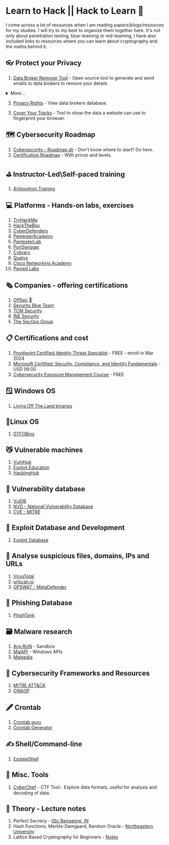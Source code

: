 # Learn to Hack || Hack to Learn 🥷

I come across a lot of resources when I am reading papers/blogs/resources for my studies. I will try to my best to organize them together here. It's not only about penetration testing, blue-teaming or red-teaming, I have also included links to resources where you can learn about cryptography and the maths behind it.

## 👓 Protect your Privacy

1. [Data Broker Remover Tool](https://remover.visiblelabs.org/) - Open source tool to generate and send emails to data brokers to remove your details
<details>
<summary>
   More...
</summary>
 
- Source code available: https://github.com/visible-cx/databroker_remover
</details>

2. [Privacy Rights](https://privacyrights.org/data-brokers) - View data brokers database.

3. [Cover Your Tracks](https://coveryourtracks.eff.org/) - Tool to show the data a website can use to fingerprint your browser.

## 🗺️ Cybersecurity Roadmap

1. [Cybersecurity - Roadmap.sh](https://roadmap.sh/cyber-security) - Don't know where to start? Go here.
2. [Certification Roadmap](https://pauljerimy.com/security-certification-roadmap/) - With prices and levels.

## ⛳ Instructor-Led\Self-paced training

1. [Antisyphon Training](https://www.antisyphontraining.com/)

## 💻 Platforms - Hands-on labs, exercises

1.  [TryHackMe](https://tryhackme.com/signup?referrer=655bc3c21f4d8e155c0ec8c3)
2.  [HackTheBox](https://www.hackthebox.com/)
3.  [CyberDefenders](https://cyberdefenders.org/)
4.  [PentesterAcademy](https://www.pentesteracademy.com/)
5.  [PentesterLab](https://pentesterlab.com/)
6.  [PortSwigger](https://portswigger.net/web-security)
7.  [Cybrary](https://www.cybrary.it/)
8.  [Qualys](https://www.qualys.com/training/)
9.  [Cisco Networking Academy](https://www.netacad.com/)
10. [Pwned Labs](https://pwnedlabs.io/)

## 🗞️ Companies - offering certifications

1.  [OffSec](https://www.offsec.com/courses/) 🍯
2.  [Security Blue Team](https://www.securityblue.team/)
3.  [TCM Security](https://certifications.tcm-sec.com/)
4.  [INE Security](https://security.ine.com/)
5.  [The SecOps Group](https://secops.group/)

## 📋 Certifications and cost

1.  [Proofpoint Certified Identity Threat Specialist](https://www.proofpoint.com/us/resources/webinars/cybersecurity-leadership-certification) - FREE - enroll in Mar 2024
2.  [Microsoft Certified: Security, Compliance, and Identity Fundamentals](https://learn.microsoft.com/en-us/credentials/certifications/security-compliance-and-identity-fundamentals/) - USD 99.00
3.  [Cybersecurity Exposure Management Course](https://xmcyber.com/exposure-management-course/) - FREE
   
## 🪟 Windows OS

1. [Living Off The Land binaries](https://lolbas-project.github.io/)

## 🐧Linux OS

1. [GTFOBins](https://gtfobins.github.io/)

## 😼 Vulnerable machines 

1. [VulnHub](https://vulnhub.com/)
2.  [Exploit.Education](https://exploit.education)
3.  [HackingHub](https://www.hackinghub.io/)

## 🔑 Vulnerability database

1.  [VulDB](https://vuldb.com/)
2.  [NVD - National Vulnerability Database](https://nvd.nist.gov/vuln/search)
3.  [CVE - MITRE](https://cve.mitre.org/)

## 🐛 Exploit Database and Development

1. [Exploit Database](https://www.exploit-db.com/)

## 🔎 Analyse suspicious files, domains, IPs and URLs

1.  [VirusTotal](https://www.virustotal.com/gui/home/upload)
2.  [urlscan.io](https://urlscan.io/)
3.  [OPSWAT - MetaDefender](https://metadefender.opswat.com/)

## 🐡 Phishing Database

1. [PhishTank](https://phishtank.org/)

## 🗃️ Malware research

1.  [Any.RUN](https://any.run/) - Sandbox
2.  [MalAPI](https://malapi.io/) - Windows APIs
3.  [Malpedia](https://malpedia.caad.fkie.fraunhofer.de/)

## 🧭 Cybersecurity Frameworks and Resources

1.  [MITRE ATT&CK](https://attack.mitre.org/)
2.  [OWASP](https://owasp.org/)

## 🖋️ Crontab 

1.  [Crontab.guru](https://crontab.guru/)
2.  [Crontab Generator](https://crontab-generator.org/)

## ✍️ Shell/Command-line

1. [ExplainShell](https://explainshell.com/)

## 🧰 Misc. Tools

1. [CyberChef](https://gchq.github.io/CyberChef/) - CTF Tool💡 Explore data formats, useful for analysis and decoding of data.  

## 📔 Theory - Lecture notes

1.  Perfect Secrecy - [IISc Bangalore, IN](https://www.csa.iisc.ac.in/~arpita/Cryptography16/Lecture3_Atlanta.pdf)
2.  Hash Functions, Merkle-Damgaard, Random Oracle - [Northeastern University](https://www.khoury.northeastern.edu/home/wichs/class/crypto-fall15/lecture11.pdf)
3.  Lattice Based Cryptography for Beginners - [Notes](https://eprint.iacr.org/2015/938.pdf)
